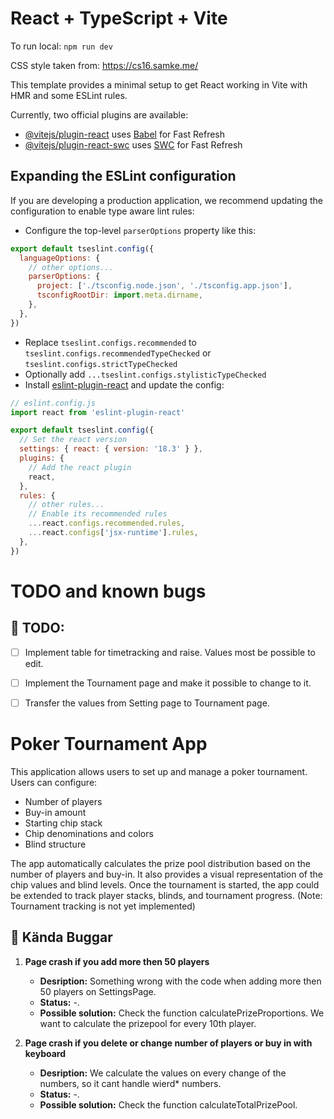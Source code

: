 # React + TypeScript + Vite

To run local: `npm run dev`

CSS style taken from: https://cs16.samke.me/

This template provides a minimal setup to get React working in Vite with HMR and some ESLint rules.

Currently, two official plugins are available:

- [@vitejs/plugin-react](https://github.com/vitejs/vite-plugin-react/blob/main/packages/plugin-react/README.md) uses [Babel](https://babeljs.io/) for Fast Refresh
- [@vitejs/plugin-react-swc](https://github.com/vitejs/vite-plugin-react-swc) uses [SWC](https://swc.rs/) for Fast Refresh

## Expanding the ESLint configuration

If you are developing a production application, we recommend updating the configuration to enable type aware lint rules:

- Configure the top-level `parserOptions` property like this:

```js
export default tseslint.config({
  languageOptions: {
    // other options...
    parserOptions: {
      project: ['./tsconfig.node.json', './tsconfig.app.json'],
      tsconfigRootDir: import.meta.dirname,
    },
  },
})
```

- Replace `tseslint.configs.recommended` to `tseslint.configs.recommendedTypeChecked` or `tseslint.configs.strictTypeChecked`
- Optionally add `...tseslint.configs.stylisticTypeChecked`
- Install [eslint-plugin-react](https://github.com/jsx-eslint/eslint-plugin-react) and update the config:

```js
// eslint.config.js
import react from 'eslint-plugin-react'

export default tseslint.config({
  // Set the react version
  settings: { react: { version: '18.3' } },
  plugins: {
    // Add the react plugin
    react,
  },
  rules: {
    // other rules...
    // Enable its recommended rules
    ...react.configs.recommended.rules,
    ...react.configs['jsx-runtime'].rules,
  },
})
```

# TODO and known bugs

## 📝 TODO: 
- [ ] Implement table for timetracking and raise. Values most be possible to edit. 
- [ ] Implement the Tournament page and make it possible to change to it. 
- [ ] Transfer the values from Setting page to Tournament page. 


# Poker Tournament App

This application allows users to set up and manage a poker tournament.  Users can configure:

* Number of players
* Buy-in amount
* Starting chip stack
* Chip denominations and colors
* Blind structure

The app automatically calculates the prize pool distribution based on the number of players and buy-in. It also provides a visual representation of the chip values and blind levels.  Once the tournament is started, the app could be extended to track player stacks, blinds, and tournament progress. (Note: Tournament tracking is not yet implemented)

## 🐞 Kända Buggar
1. **Page crash if you add more then 50 players**
   - **Desription:** Something wrong with the code when adding more then 50 players on SettingsPage.
   - **Status:** -.
   - **Possible solution:** Check the function calculatePrizeProportions. We want to calculate the prizepool for every 10th player.

2. **Page crash if you delete or change number of players or buy in with keyboard**
   - **Desription:** We calculate the values on every change of the numbers, so it cant handle wierd* numbers. 
   - **Status:** -.
   - **Possible solution:** Check the function calculateTotalPrizePool. 

